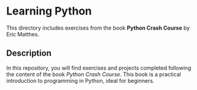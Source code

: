 # Learning Python

This directory includes exercises from the book **Python Crash Course** by Eric Matthes.

## Description

In this repository, you will find exercises and projects completed following the content of the book *Python Crash Course*. This book is a practical introduction to programming in Python, ideal for beginners.
